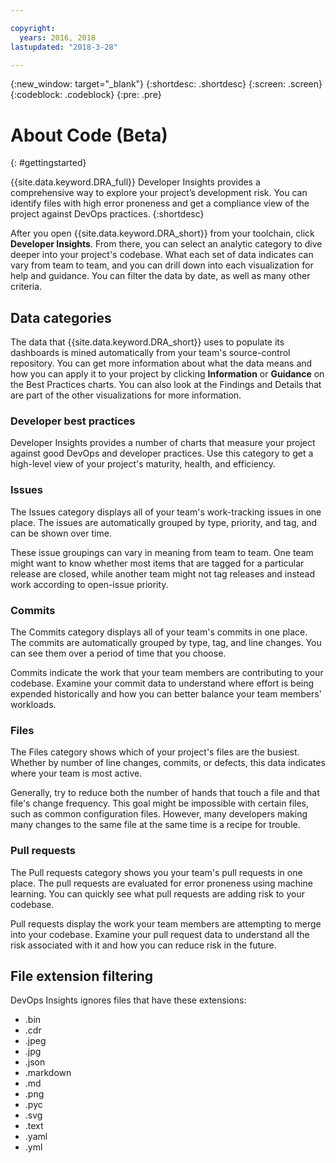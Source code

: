 ```yaml
---

copyright:
  years: 2016, 2018
lastupdated: "2018-3-28"

---
```


{:new_window: target="_blank"}
{:shortdesc: .shortdesc}
{:screen: .screen}
{:codeblock: .codeblock}
{:pre: .pre}

# About Code (Beta)
{: #gettingstarted}

{{site.data.keyword.DRA_full}} Developer Insights provides a comprehensive way to explore your project’s development risk. You can identify files with high error proneness and get a compliance view of the project against DevOps practices.
{:shortdesc}

After you open {{site.data.keyword.DRA_short}} from your toolchain, click **Developer Insights**. From there, you can select an analytic category to dive deeper into your project's codebase. What each set of data indicates can vary from team to team, and you can drill down into each visualization for help and guidance. You can filter the data by date, as well as many other criteria.

## Data categories
The data that {{site.data.keyword.DRA_short}} uses to populate its dashboards is mined automatically from your team's source-control repository. You can get more information about what the data means and how you can apply it to your project by clicking **Information** or **Guidance** on the Best Practices charts. You can also look at the Findings and Details that are part of the other visualizations for more information.

### Developer best practices

Developer Insights provides a number of charts that measure your project against good DevOps and developer practices. Use this category to get a high-level view of your project's maturity, health, and efficiency.

### Issues

The Issues category displays all of your team's work-tracking issues in one place. The issues are automatically grouped by type, priority, and tag, and can be shown over time.

These issue groupings can vary in meaning from team to team. One team might want to know whether most items that are tagged for a particular release are closed, while another team might not tag releases and instead work according to open-issue priority.  

### Commits

The Commits category displays all of your team's commits in one place. The commits are automatically grouped by type, tag, and line changes. You can see them over a period of time that you choose.

Commits indicate the work that your team members are contributing to your codebase. Examine your commit data to understand where effort is being expended historically and how you can better balance your team members' workloads.

### Files

The Files category shows which of your project's files are the busiest. Whether by number of line changes, commits, or defects, this data indicates where your team is most active.

Generally, try to reduce both the number of hands that touch a file and that file's change frequency. This goal might be impossible with certain files, such as common configuration files. However, many developers making many changes to the same file at the same time is a recipe for trouble.

### Pull requests

The Pull requests category shows you your team's pull requests in one place.  The pull requests are evaluated for error proneness using machine learning.  You can quickly see what pull requests are adding risk to your codebase.

Pull requests display the work your team members are attempting to merge into your codebase.  Examine your pull request data to understand all the risk associated with it and how you can reduce risk in the future.

## File extension filtering

DevOps Insights ignores files that have these extensions:

* .bin
* .cdr
* .jpeg
* .jpg
* .json
* .markdown
* .md
* .png
* .pyc
* .svg
* .text
* .yaml
* .yml
